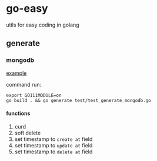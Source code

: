 # go-easy
utils for easy coding in golang

## generate

### mongodb
[example](./test/test_generate_mongodb.go)  

command run:

```shell script
export GO111MODULE=on
go build . && go generate test/test_generate_mongodb.go
```

#### functions
1. curd
2. soft delete
3. set timestamp to `create at` field
4. set timestamp to `update at` field
5. set timestamp to `delete at` field